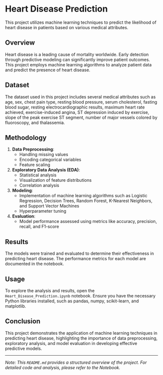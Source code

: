 # Heart Disease Prediction

This project utilizes machine learning techniques to predict the likelihood of heart disease in patients based on various medical attributes.

## Overview

Heart disease is a leading cause of mortality worldwide. Early detection through predictive modeling can significantly improve patient outcomes. This project employs machine learning algorithms to analyze patient data and predict the presence of heart disease.

## Dataset

The dataset used in this project includes several medical attributes such as age, sex, chest pain type, resting blood pressure, serum cholesterol, fasting blood sugar, resting electrocardiographic results, maximum heart rate achieved, exercise-induced angina, ST depression induced by exercise, slope of the peak exercise ST segment, number of major vessels colored by fluoroscopy, and thalassemia.

## Methodology

1. **Data Preprocessing**:
   - Handling missing values
   - Encoding categorical variables
   - Feature scaling
2. **Exploratory Data Analysis (EDA)**:
   - Statistical analysis
   - Visualization of feature distributions
   - Correlation analysis
3. **Modeling**:
   - Implementation of machine learning algorithms such as Logistic Regression, Decision Trees, Random Forest, K-Nearest Neighbors, and Support Vector Machines
   - Hyperparameter tuning
4. **Evaluation**:
   - Model performance assessed using metrics like accuracy, precision, recall, and F1-score

## Results

The models were trained and evaluated to determine their effectiveness in predicting heart disease. The performance metrics for each model are documented in the notebook.

## Usage

To explore the analysis and results, open the `Heart_Disease_Prediction.ipynb` notebook. Ensure you have the necessary Python libraries installed, such as pandas, numpy, scikit-learn, and matplotlib.

## Conclusion

This project demonstrates the application of machine learning techniques in predicting heart disease, highlighting the importance of data preprocessing, exploratory analysis, and model evaluation in developing effective predictive models.

---

*Note: This `README.md` provides a structured overview of the project. For detailed code and analysis, please refer to the Notebook.*
